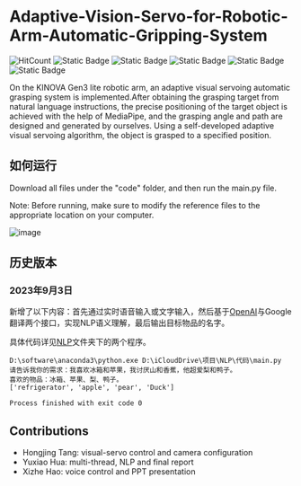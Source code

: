# Adaptive-Vision-Servo-for-Robotic-Arm-Automatic-Gripping-System

![HitCount](https://img.shields.io/endpoint?url=https%3A%2F%2Fhits.dwyl.com%2FHuaYuXiao%2FAdaptive-Vision-Servo-for-Robotic-Arm-Automatic-Gripping-System.json%3Fcolor%3Dpink)
![Static Badge](https://img.shields.io/badge/ROS-noetic-blue?logo=ros)
![Static Badge](https://img.shields.io/badge/Ubuntu-22.04-red?logo=ubuntu)
![Static Badge](https://img.shields.io/badge/Python-3.11.5-blue?logo=python)
![Static Badge](https://img.shields.io/badge/OpenAI-_-green?logo=openai)
![Static Badge](https://img.shields.io/badge/CMake-3.26.4-blue?logo=cmake)

On the KINOVA Gen3 lite robotic arm, an adaptive visual servoing automatic grasping system is implemented.After obtaining the grasping target from natural language instructions, the precise positioning of the target object is achieved with the help of MediaPipe, and the grasping angle and path are designed and generated by ourselves. Using a self-developed adaptive visual servoing algorithm, the object is grasped to a specified position.

## 如何运行

Download all files under the "code" folder, and then run the main.py file.

Note: Before running, make sure to modify the reference files to the appropriate location on your computer.

![image](https://github.com/HuaYuXiao/Visual-servo-NLP-based-6DOF-Manipulator-Grasp-System/assets/100033111/668a3de3-0216-46da-9722-6250f476714b)

## 历史版本

### 2023年9月3日

新增了以下内容：首先通过实时语音输入或文字输入，然后基于[OpenAI](https://github.com/chatanywhere/GPT_API_free)与Google翻译两个接口，实现NLP语义理解，最后输出目标物品的名字。

具体代码详见[NLP](https://github.com/HuaYuXiao/Visual-servo-NLP-based-6DOF-Manipulator-Grasp-System/tree/main/code/NLP)文件夹下的两个程序。

```shell
D:\software\anaconda3\python.exe D:\iCloudDrive\项目\NLP\代码\main.py 
请告诉我你的需求：我喜欢冰箱和苹果，我讨厌山和香蕉，他超爱梨和鸭子。
喜欢的物品：冰箱、苹果、梨、鸭子。
['refrigerator', 'apple', 'pear', 'Duck']

Process finished with exit code 0
```

## Contributions
- Hongjing Tang: visual-servo control and camera configuration
- Yuxiao Hua: multi-thread, NLP and final report
- Xizhe Hao: voice control and PPT presentation
  
